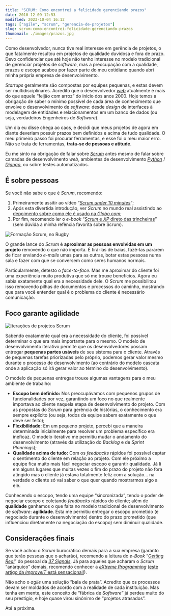 ```yaml
---
title: "SCRUM: Como encontrei a felicidade gerenciando prazos"
date: 2010-12-09 12:53
modified: 2023-10-04 16:12
tags: ["agile", "scrum", "gerencia-de-projetos"]
slug: scrum-como-encontrei-felicidade-gerenciando-prazos
thumbnail: ./images/prazos.jpg
---
```


Como desenvolvedor, nunca tive real interesse em
gerência de projetos, o que fatalmente resultou em projetos de
qualidade duvidosa e fora de prazo. Devo confidenciar que até hoje não
tenho interesse no modelo tradicional de gerenciar projetos de
_software_, mas a preocupação com a qualidade, prazos e escopo acabou
por fazer parte do meu cotidiano quando abri minha própria empresa de
desenvolvimento.

_Startups_ geralmente são compostas por equipes pequenas, e estas
devem ser multidisciplinares. Acredito que o desenvolvedor
[_web_][web] atualmente é mais do que aquele “feijão com arroz” do início
dos anos 2000. Hoje temos a obrigação de saber o mínimo possível de cada
área de conhecimento que envolve o desenvolvimento de _software_: desde
_design_ de interfaces à modelagem de entidades e relacionamentos em um
banco de dados (ou seja, verdadeiros Engenheiros de _Software_).

Um dia eu disse chega ao caos, e decidi que meus projetos de agora em
diante deveriam possuir prazos bem definidos e acima de tudo
qualidade. O meu primeiro passo foi procurar ferramentas, e esse foi
o meu maior erro. Não se trata de ferramentas, **trata-se
de pessoas e atitude**.

Eu me sinto na obrigação de falar sobre [_Scrum_][scrum] antes mesmo de falar
sobre camadas de desenvolvimento _web_, ambientes de desenvolvimento
[_Python_][python] / [_Django_][django], ou sobre testes automatizados.

## É sobre pessoas

Se você não sabe o que é _Scrum_, recomendo:

1. Primeiramente assitir ao vídeo “[_Scrum under 10 minutes_][scrum_under_10_minutes]“;
2. Após esta divertida introdução, ver _Scrum_ no mundo real assistindo
    ao [depoimento sobre como ele é usado na _Globo.com_][scrum_globo];
3. Por fim, recomendo ler o _e-book_ “[_Scrum_ e _XP_ direto das
    trincheiras][scrum_e_xp]” (sem dúvida a minha refência favorita sobre Scrum).

![Formação Scrum, no Rugby](/media/scrum.jpg "Formação Scrum no Rugby")

O grande lance do
_Scrum_ é **aproximar as pessoas envolvidas em um projeto** removendo o
que não importa. É tirá-las de baias, fazê-las pararem de ficar enviando
_e-mails_ umas para as outras, botar estas pessoas numa sala e fazer com
que se conversem como seres humanos normais.

Particularmente, detesto o _face-to-face_. Mas me aproximar do cliente
foi uma experiência muito produtiva que só me trouxe benefícios. Agora
eu sabia exatamente qual era a necessidade dele. O _Scrum_ me
possibilitou isso removendo pilhas de documentos e processos do caminho,
mostrando que para você entender qual é o problema do cliente é
necessário comunicação.

## Foco garante agilidade

![Iterações de projetos Scrum](/media/scrum-iteration.png "Iterações de projetos Scrum")

Sabendo exatamente qual era a necessidade do cliente, foi possível determinar
o que era mais importante para o mesmo. O modelo de desenvolvimento iterativo
permite que os desenvolvedores possam entregar **pequenas partes usáveis**
de seu sistema para o cliente. Através de pequenas tarefas priorizadas pelo próprio,
podemos gerar valor mesmo durante o processo de desenvolvimento (ao
contrário do modelo cascata onde a aplicação só irá gerar valor ao
término do desenvolvimento).

O modelo de pequenas entregas trouxe algumas vantagens para o meu
ambiente de trabalho:

- **Escopo bem definido:** Nos preocupávamos com pequenos grupos de
  funcionalidades por vez, garantindo um foco no que realmente
  importava ao cliente naquela etapa de desenvolvimento do projeto.
  Com as propostas do _Scrum_ para gerência de histórias, o
  conhecimento era sempre explícito (ou seja, todos da equipe sabem
  exatamente o que deve ser feito);
- **Flexibilidade:** Em um pequeno projeto, percebi que a maneira
  determinada inicialmente para resolver um problema específico era
  ineficaz. O modelo iterativo me permitiu mudar o andamento do
  desenvolvimento (através da utilização do _Backlog_ e de _Sprint
  Plannings_);
- **Qualidade acima de tudo:** Com os _feedbacks_ rápidos foi possível
  captar o sentimento do cliente em relação ao projeto. Com ele
  próximo a equipe fica muito mais fácil negociar escopo e garantir
  qualidade. Já li em alguns lugares que muitas vezes o fim do prazo
  do projeto não fora atingido mas o cliente já estava totalmente
  feliz com a solução… na verdade o cliente só vai saber o que quer
  quando mostrarmos algo a ele.

Conhecendo o escopo, tendo uma equipe “sincronizada”, tendo o poder de
negociar escopo e coletando _feedbacks_ rápidos do cliente; além de
**qualidade** ganhamos o que falta no modelo tradicional de
desenvolvimento de _software_: **agilidade**. Esta me permitiu entregar
o escopo prometido (e negociado durante o desenvolvimento) dentro do
prazo prometido (que influenciou diretamente na negociação do escopo)
sem diminuir qualidade.

## Considerações finais

Se você achou o _Scrum_ burocrático demais para a sua empresa (garanto
que terão pessoas que o acharão), recomendo a leitura do _e-Book_
“[_Getting Real_][getting-real]” do pessoal da [_37 Signals_][37-signals].
Já para aqueles que acharam o _Scrum_ “anárquico” demais, recomendo conhecer a [_eXtreme
Programming_][xp] ([este artigo da _ImproveIT_ está sensacional!][improveit]).

Não acho o _agile_ uma solução ”bala de prata”. Acredito que os
processos devam ser moldados de acordo com a realidade de cada
instituição. Mas tenha em mente, este conceito de “fábrica de _Software_”
já perdeu muito do seu prestígio, e hoje quase virou sinônimo de
“projetos atrasados”.

Até a próxima.

[web]: /tag/desenvolvimento-web.html "Leia mais sobre Web"
[scrum]: /tag/scrum.html "Leia mais sobre Scrum"
[python]: /tag/python.html "Leia mais sobre Python"
[django]: /tag/django.html "Leia mais sobre Django"
[scrum_under_10_minutes]: http://www.youtube.com/watch?v=Q5k7a9YEoUI&feature=player_embedded "Aprenda Scrum em 10 minutos no Youtube"
[scrum_globo]: http://remoteprocedurecall.wordpress.com/2009/05/22/scrum-na-globo/ "Scrum na Globo.com"
[scrum_e_xp]: http://www.infoq.com/minibooks/scrum-xp-from-the-trenches "Faça download do e-book. Necessário cadastro"
[formação scrum, no rugby]: http://klauslaube.com.br/media/blog/formacao-scrum.jpg "Formação Scrum, no Rugby"
[getting-real]: http://gettingreal.37signals.com/GR_por.php "Leia "
[37-signals]: http://37signals.com/ "Os produtos da 37Signals são referências para todas as Startups de tecnologia"
[xp]: http://pt.wikipedia.org/wiki/Programa%C3%A7%C3%A3o_extrema "Leia mais sobre eXtreme Programming no Wikipedia"
[improveit]: http://improveit.com.br/xp "Uma documentação muito rica sobre XP"
